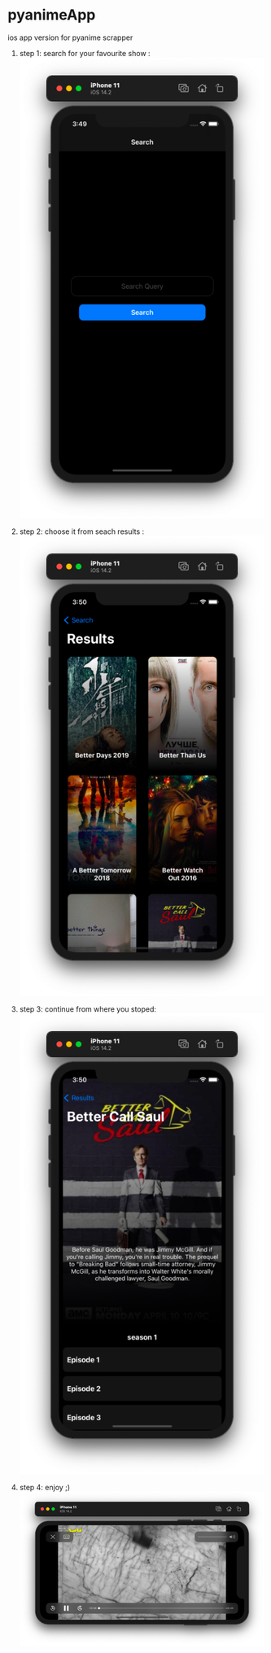 # pyanimeApp

ios app version for pyanime scrapper


1. step 1: search for your favourite show :
   ![step1](screenshots/searchView.png "first step: search for a tv show or an anime")
   
2. step 2: choose it from seach results  :
   ![step2](screenshots/searchResultsView.png "second step: choose the result you want to watch")
   
3. step 3: continue from where you stoped:
   ![step3](screenshots/showView.png "third step: choose the season you want to watch")
   
4. step 4: enjoy ;)
   ![step4](screenshots/playerView.png "fourth step: choose the episode you want to watch")
